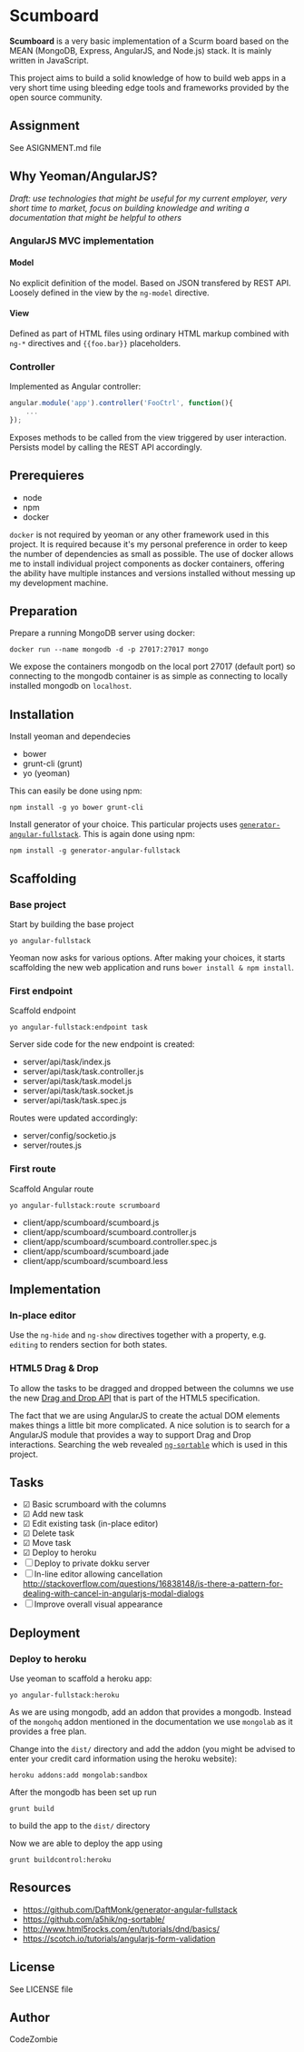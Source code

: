 # Scumboard

**Scumboard** is a very basic implementation of a Scurm board based on the MEAN (MongoDB, Express, AngularJS, and Node.js) stack. It is mainly written in JavaScript.

This project aims to build a solid knowledge of how to build web apps in a very short time using bleeding edge tools and frameworks provided by the open source community.


## Assignment

See ASIGNMENT.md file


## Why Yeoman/AngularJS?

*Draft: use technologies that might be useful for my current employer, very short time to market, focus on building knowledge and writing a documentation that might be helpful to others*

### AngularJS MVC implementation

#### Model
No explicit definition of the model. Based on JSON transfered by REST API. Loosely defined in the view by the `ng-model` directive.

#### View
Defined as part of HTML files using ordinary HTML markup combined with `ng-*` directives and `{{foo.bar}}` placeholders.

### Controller
Implemented as Angular controller:

```javascript
angular.module('app').controller('FooCtrl', function(){
	...
});
```

Exposes methods to be called from the view triggered by user interaction. Persists model by calling the REST API accordingly.


## Prerequieres

- node
- npm
- docker

`docker` is not required by yeoman or any other framework used in this project. It is required because it's my personal preference in order to keep the number of dependencies as small as possible. The use of docker allows me to install individual project components as docker containers, offering the ability have multiple instances and versions installed without messing up my development machine.


## Preparation

Prepare a running MongoDB server using docker:

	docker run --name mongodb -d -p 27017:27017 mongo

We expose the containers mongodb on the local port 27017 (default port) so connecting to the mongodb container is as simple as connecting to locally installed mongodb on `localhost`.


## Installation

Install yeoman and dependecies

- bower
- grunt-cli (grunt)
- yo (yeoman)

This can easily be done using npm:

	npm install -g yo bower grunt-cli

Install generator of your choice. This particular projects uses [`generator-angular-fullstack`](https://github.com/DaftMonk/generator-angular-fullstack). This is again done using npm:

	npm install -g generator-angular-fullstack


## Scaffolding

### Base project

Start by building the base project

	yo angular-fullstack

Yeoman now asks for various options. After making your choices, it starts scaffolding the new web application and runs `bower install & npm install`.


### First endpoint

Scaffold endpoint

	yo angular-fullstack:endpoint task

Server side code for the new endpoint is created:

+ server/api/task/index.js
+ server/api/task/task.controller.js
+ server/api/task/task.model.js
+ server/api/task/task.socket.js
+ server/api/task/task.spec.js

Routes were updated accordingly:

- server/config/socketio.js
- server/routes.js


### First route

Scaffold Angular route

	yo angular-fullstack:route scrumboard

+ client/app/scumboard/scumboard.js
+ client/app/scumboard/scumboard.controller.js
+ client/app/scumboard/scumboard.controller.spec.js
+ client/app/scumboard/scumboard.jade
+ client/app/scumboard/scumboard.less


## Implementation

### In-place editor

Use the `ng-hide` and `ng-show` directives together with a property, e.g. `editing` to renders section for both states.


### HTML5 Drag & Drop
To allow the tasks to be dragged and dropped between the columns we use the new [Drag and Drop API](https://html.spec.whatwg.org/multipage/interaction.html#dnd) that is part of the HTML5 specification.

The fact that we are using AngularJS to create the actual DOM elements makes things a little bit more complicated. A nice solution is to search for a AngularJS module that provides a way to support Drag and Drop interactions. Searching the web revealed  [`ng-sortable`](https://github.com/a5hik/ng-sortable/) which is used in this project.


## Tasks

- ☑ Basic scrumboard with the columns
- ☑ Add new task
- ☑ Edit existing task (in-place editor)
- ☑ Delete task
- ☑ Move task
- ☑ Deploy to heroku
- ☐ Deploy to private dokku server
- ☐ In-line editor allowing cancellation
http://stackoverflow.com/questions/16838148/is-there-a-pattern-for-dealing-with-cancel-in-angularjs-modal-dialogs
- ☐ Improve overall visual appearance


## Deployment

### Deploy to heroku

Use yeoman to scaffold a heroku app:

	yo angular-fullstack:heroku

As we are using mongodb, add an addon that provides a mongodb. Instead of the `mongohq` addon mentioned in the documentation we use `mongolab` as it provides a free plan.

Change into the `dist/` directory and add the addon (you might be advised to enter your credit card information using the heroku website):

	heroku addons:add mongolab:sandbox

After the mongodb has been set up run

	grunt build

to build the app to the `dist/` directory

Now we are able to deploy the app using

	grunt buildcontrol:heroku


## Resources

- https://github.com/DaftMonk/generator-angular-fullstack
- https://github.com/a5hik/ng-sortable/
- http://www.html5rocks.com/en/tutorials/dnd/basics/
- https://scotch.io/tutorials/angularjs-form-validation


## License

See LICENSE file


## Author

CodeZombie
